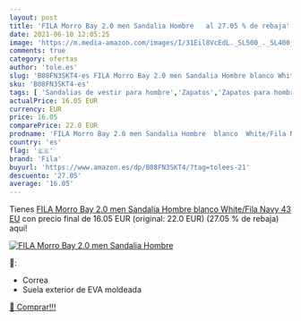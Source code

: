 ```yaml
---
layout: post
title: 'FILA Morro Bay 2.0 men Sandalia Hombre   al 27.05 % de rebaja'
date: 2021-06-10 12:05:25
image: 'https://m.media-amazon.com/images/I/31Eil8VcEdL._SL500_._SL400_.jpg'
comments: true
category: ofertas
author: 'tole.es'
slug: 'B08FN3SKT4-es FILA Morro Bay 2.0 men Sandalia Hombre blanco White/Fila...'
sku: 'B08FN3SKT4-es'
tags: [ 'Sandalias de vestir para hombre','Zapatos','Zapatos para hombre','Zapatos y complementos','fila','sandalia', ]
actualPrice: 16.05 EUR
currency: EUR
price: 16.05
comparePrice: 22.0 EUR
prodname: 'FILA Morro Bay 2.0 men Sandalia Hombre  blanco  White/Fila Navy   43 EU'
country: 'es'
flag: '🇪🇸'
brand: 'Fila'
buyurl: 'https://www.amazon.es/dp/B08FN3SKT4/?tag=tolees-21'
descuento: '27.05'
average: '16.05'
---
```


Tienes [FILA Morro Bay 2.0 men Sandalia Hombre  blanco  White/Fila Navy   43 EU](https://www.amazon.es/dp/B08FN3SKT4/?tag=tolees-21) con precio final de  16.05 EUR (original: 22.0 EUR) (27.05 %  de rebaja) aqui!

[![FILA Morro Bay 2.0 men Sandalia Hombre  ](https://m.media-amazon.com/images/I/31Eil8VcEdL._SL500_._SL400_.jpg)](https://www.amazon.es/dp/B08FN3SKT4/?tag=tolees-21)

🔎:

- Correa
- Suela exterior de EVA moldeada

[🛒 Comprar!!!](https://www.amazon.es/dp/B08FN3SKT4/?tag=tolees-21)
